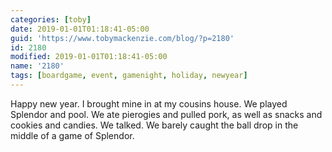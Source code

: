 ```yaml
---
categories: [toby]
date: 2019-01-01T01:18:41-05:00
guid: 'https://www.tobymackenzie.com/blog/?p=2180'
id: 2180
modified: 2019-01-01T01:18:41-05:00
name: '2180'
tags: [boardgame, event, gamenight, holiday, newyear]
---
```


Happy new year.<!--more-->  I brought mine in at my cousins house.  We played Splendor and pool.  We ate pierogies and pulled pork, as well as snacks and cookies and candies.  We talked.  We barely caught the ball drop in the middle of a game of Splendor.
